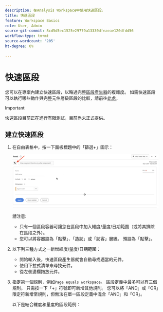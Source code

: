```yaml
---
description: 在Analysis Workspace中使用快速區段。
title: 快速區段
feature: Workspace Basics
role: User, Admin
source-git-commit: 8cd5d5ec1525e29779a13330dfeaeae120dfdd56
workflow-type: tm+mt
source-wordcount: '205'
ht-degree: 0%

---
```



# 快速區段

您可以在專案內建立快速區段，以略過完整[區段產生器](/help/components/segmentation/segmentation-workflow/seg-build.md)的複雜度。 如需快速區段可以執行哪些動作與完整元件層級區段的比較，請前往[此處](/help/analyze/analysis-workspace/components/segments/t-freeform-project-segment.md)。

>[!IMPORTANT]
> 快速區段目前正在進行有限測試，目前尚未正式提供。

## 建立快速區段

1. 在自由表格中，按一下面板標題中的「篩選+」圖示：

   ![](assets/quick-seg1.png)

   請注意:

   - 只有一個區段容器可讓您在區段中加入維度/量度/日期範圍（或將其排除在區段之外）。
   - 您可以將容器設為「點擊」、「造訪」或「訪客」層級。 預設為「點擊」。

1. 以下列三種方式之一新增維度/量度/日期範圍：

   - 開始輸入後，快速區段產生器就會自動尋找適當的元件。
   - 使用下拉式清單來尋找元件。
   - 從左側邊欄拖放元件。

1. 指定第一個規則，例如`Page equals workspace`。 區段定義中最多可以有三個規則。 只需按一下「+」符號即可新增其他規則。 您可以將「AND」或「OR」限定符新增至規則，但無法在單一區段定義中混合「AND」和「OR」。

   以下是結合維度和量度的區段範例：

